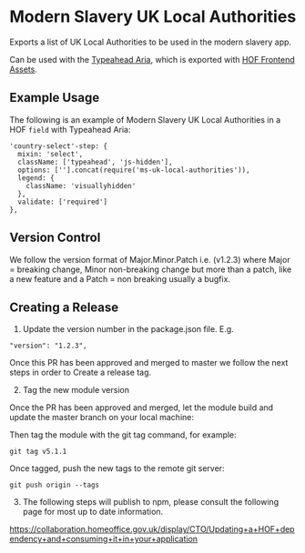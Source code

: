# Modern Slavery UK Local Authorities

Exports a list of UK Local Authorities to be used in the modern slavery app.

Can be used with the [Typeahead Aria](https://github.com/UKHomeOffice/typeahed-aria), which is exported with [HOF Frontend Assets](https://github.com/UKHomeOfficeForms/hof-frontend-assets).

## Example Usage

The following is an example of Modern Slavery UK Local Authorities in a HOF `field` with Typeahead Aria:
```
'country-select'-step: {
  mixin: 'select',
  className: ['typeahead', 'js-hidden'],
  options: [''].concat(require('ms-uk-local-authorities')),
  legend: {
    className: 'visuallyhidden'
  },
  validate: ['required']
},
```

## Version Control

We follow the version format of Major.Minor.Patch i.e. (v1.2.3) where Major = breaking change, Minor non-breaking change but more than a patch, like a new feature and a Patch = non breaking usually a bugfix.


## Creating a Release <a name="creating-a-release"></a>

1) Update the version number in the package.json file. E.g.
```
"version": "1.2.3",
```

Once this PR has been approved and merged to master we follow the next steps in order to Create a release tag.

2) Tag the new module version

Once the PR has been approved and merged, let the module build and update the master branch on your local machine:

Then tag the module with the git tag command, for example:
```
git tag v5.1.1
```

Once tagged, push the new tags to the remote git server:
```
git push origin --tags
```

3) The following steps will publish to npm, please consult the following page for most up to date information. 

https://collaboration.homeoffice.gov.uk/display/CTO/Updating+a+HOF+dependency+and+consuming+it+in+your+application







